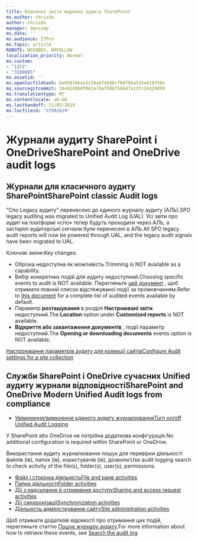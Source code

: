 ```yaml
---
title: Класичні звіти журналу аудиту SharePoint
ms.author: chrisda
author: chrisda
manager: dansimp
ms.date: ''
ms.audience: ITPro
ms.topic: article
ROBOTS: NOINDEX, NOFOLLOW
localization_priority: Normal
ms.custom:
- "1372"
- "3100005"
ms.assetid: ''
ms.openlocfilehash: be95034bea3c58a4fde96cfb0f9ba525e810758e
ms.sourcegitcommit: 24e8248b0f061a76af50bf566d7a13fc24d29d99
ms.translationtype: MT
ms.contentlocale: uk-UA
ms.lasthandoff: 11/05/2019
ms.locfileid: "37992639"
---
```

# <a name="sharepoint-and-onedrive-audit-logs"></a><span data-ttu-id="be784-102">Журнали аудиту SharePoint і OneDrive</span><span class="sxs-lookup"><span data-stu-id="be784-102">SharePoint and OneDrive audit logs</span></span>

## <a name="sharepoint-classic-audit-logs"></a><span data-ttu-id="be784-103">Журнали для класичного аудиту SharePoint</span><span class="sxs-lookup"><span data-stu-id="be784-103">SharePoint classic Audit logs</span></span>

<span data-ttu-id="be784-104">"Спо Legacy аудиту" перенесено до єдиного журналу аудиту (АЛЬ).</span><span class="sxs-lookup"><span data-stu-id="be784-104">SPO legacy auditing was migrated to Unified Audit Log (UAL).</span></span> <span data-ttu-id="be784-105">Усі звіти про аудит на платформі «спо» тепер будуть проходити через АЛЬ, а застарілі аудиторські сигнали були перенесені в АЛЬ.</span><span class="sxs-lookup"><span data-stu-id="be784-105">All SPO legacy audit reports will now be powered through UAL, and the legacy audit signals have been migrated to UAL.</span></span>

<span data-ttu-id="be784-106">Ключові зміни:</span><span class="sxs-lookup"><span data-stu-id="be784-106">Key changes:</span></span>

* <span data-ttu-id="be784-107">Обрізка недоступна як можливість.</span><span class="sxs-lookup"><span data-stu-id="be784-107">Trimming is NOT available as a capability.</span></span>
* <span data-ttu-id="be784-108">Вибір конкретних подій для аудиту недоступний.</span><span class="sxs-lookup"><span data-stu-id="be784-108">Choosing specific events to audit is NOT available.</span></span> <span data-ttu-id="be784-109">Перегляньте [цей документ](https://docs.microsoft.com/office365/securitycompliance/search-the-audit-log-in-security-and-compliance) , щоб отримати повний список відстежуваної події за промовчанням.</span><span class="sxs-lookup"><span data-stu-id="be784-109">Refer to [this document](https://docs.microsoft.com/office365/securitycompliance/search-the-audit-log-in-security-and-compliance) for a complete list of audited events available by default.</span></span>
* <span data-ttu-id="be784-110">Параметр **розташування** в розділі **Настроювані звіти** недоступний.</span><span class="sxs-lookup"><span data-stu-id="be784-110">The **Location** option under **Customized reports** is NOT available.</span></span>
* <span data-ttu-id="be784-111">**Відкриття або завантаження документів** , події параметр недоступний.</span><span class="sxs-lookup"><span data-stu-id="be784-111">The **Opening or downloading documents** events option is NOT available.</span></span>

[<span data-ttu-id="be784-112">Настроювання параметрів аудиту для колекції сайтів</span><span class="sxs-lookup"><span data-stu-id="be784-112">Configure Audit settings for a site collection</span></span>](https://support.office.com/article/Configure-audit-settings-for-a-site-collection-A9920C97-38C0-44F2-8BCB-4CF1E2AE22D2)

## <a name="sharepoint-and-onedrive-modern-unified-audit-logs-from-compliance"></a><span data-ttu-id="be784-113">Служби SharePoint і OneDrive сучасних Unified аудиту журнали відповідності</span><span class="sxs-lookup"><span data-stu-id="be784-113">SharePoint and OneDrive Modern Unified Audit logs from compliance</span></span>

* [<span data-ttu-id="be784-114">Увімкнення/вимкнення єдиного аудиту журналювання</span><span class="sxs-lookup"><span data-stu-id="be784-114">Turn on/off Unified Audit Logging</span></span>](https://docs.microsoft.com/office365/securitycompliance/turn-audit-log-search-on-or-off) 

<span data-ttu-id="be784-115">У SharePoint або OneDrive не потрібна додаткова конфігурація.</span><span class="sxs-lookup"><span data-stu-id="be784-115">No additional configuration is required within SharePoint or OneDrive.</span></span>

<span data-ttu-id="be784-116">Використання аудиту журналювання пошук для перевірки діяльності файлів (ів), папок (ів), користувачів (ів), дозволи:</span><span class="sxs-lookup"><span data-stu-id="be784-116">Use audit logging search to check activity of the file(s), folder(s), user(s), permissions:</span></span>

* [<span data-ttu-id="be784-117">Файл і сторінка діяльність</span><span class="sxs-lookup"><span data-stu-id="be784-117">File and page activities</span></span>](https://docs.microsoft.com/office365/securitycompliance/search-the-audit-log-in-security-and-compliance)
* [<span data-ttu-id="be784-118">Папки діяльності</span><span class="sxs-lookup"><span data-stu-id="be784-118">Folder activities</span></span>](https://docs.microsoft.com/office365/securitycompliance/search-the-audit-log-in-security-and-compliance#folder-activities)
* [<span data-ttu-id="be784-119">Дії з надсилання й отримання доступу</span><span class="sxs-lookup"><span data-stu-id="be784-119">Sharing and access request activities</span></span>](https://docs.microsoft.com/office365/securitycompliance/search-the-audit-log-in-security-and-compliance#sharing-and-access-request-activities)
* [<span data-ttu-id="be784-120">Дії синхронізації</span><span class="sxs-lookup"><span data-stu-id="be784-120">Synchronization activities</span></span>](https://docs.microsoft.com/office365/securitycompliance/search-the-audit-log-in-security-and-compliance#synchronization-activities)
* [<span data-ttu-id="be784-121">Діяльність адміністрування сайту</span><span class="sxs-lookup"><span data-stu-id="be784-121">Site administration activities</span></span>](https://docs.microsoft.com/office365/securitycompliance/search-the-audit-log-in-security-and-compliance#site-administration-activities)

<span data-ttu-id="be784-122">Щоб отримати додаткові відомості про отримання цих подій, перегляньте статтю [Пошук журналу аудиту](https://docs.microsoft.com/office365/securitycompliance/search-the-audit-log-in-security-and-compliance#search-the-audit-log).</span><span class="sxs-lookup"><span data-stu-id="be784-122">For more information about how to retrieve these events, see [Search the audit log](https://docs.microsoft.com/office365/securitycompliance/search-the-audit-log-in-security-and-compliance#search-the-audit-log).</span></span>
